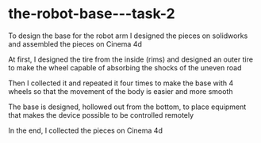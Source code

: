 # the-robot-base---task-2

To design the base for the robot arm I designed the pieces on solidworks and assembled the pieces on Cinema 4d

At first, I designed the tire from the inside (rims) and designed an outer tire to make the wheel capable of absorbing the shocks of the uneven road

Then I collected it and repeated it four times to make the base with 4 wheels so that the movement of the body is easier and more smooth

The base is designed, hollowed out from the bottom, to place equipment that makes the device possible to be controlled remotely

In the end, I collected the pieces on Cinema 4d
